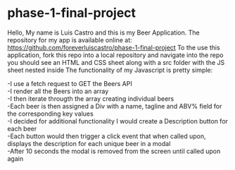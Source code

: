 # phase-1-final-project
Hello, My name is Luis Castro and this is my Beer Application.
The repository for my app is available online at: https://github.com/foreverluiscastro/phase-1-final-project
To the use this application, fork this repo into a local repository and navigate into the repo
you should see an HTML and CSS sheet along with a src folder with the JS sheet nested inside
The functionality of my Javascript is pretty simple:

-I use a fetch request to GET the Beers API
<br>
-I render all the Beers into an array
<br>
-I then iterate througth the array creating individual beers
<br>
-Each beer is then assigned a Div with a name, tagline and ABV% field for the corresponding key values
<br>
-I decided for additional functionality I would create a Description button for each beer
<br>
-Each button would then trigger a click event that when called upon, displays the description for each unique beer in a modal
<br>
-After 10 seconds the modal is removed from the screen until called upon again